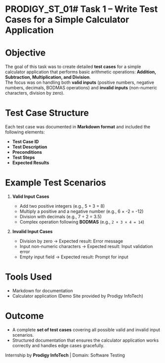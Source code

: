 # PRODIGY_ST_01# Task 1 – Write Test Cases for a Simple Calculator Application

# Objective
The goal of this task was to create detailed **test cases** for a simple calculator application that performs basic arithmetic operations: **Addition, Subtraction, Multiplication, and Division**.  
The focus was on handling both **valid inputs** (positive numbers, negative numbers, decimals, BODMAS operations) and **invalid inputs** (non-numeric characters, division by zero).

# Test Case Structure
Each test case was documented in **Markdown format** and included the following elements:
- **Test Case ID**  
- **Test Description**  
- **Preconditions**  
- **Test Steps**  
- **Expected Results**

# Example Test Scenarios
1. **Valid Input Cases**
   - Add two positive integers (e.g., 5 + 3 = 8)  
   - Multiply a positive and a negative number (e.g., 6 × -2 = -12)  
   - Division with decimals (e.g., 7 ÷ 2 = 3.5)  
   - Complex operation following **BODMAS** (e.g., `2 + 3 × 4 = 14`)  

2. **Invalid Input Cases**
   - Division by zero → Expected result: Error message  
   - Input non-numeric characters → Expected result: Input validation error  
   - Empty input field → Expected result: Prompt for input  

# Tools Used
- Markdown for documentation  
- Calculator application (Demo Site provided by Prodigy InfoTech)  

# Outcome
- A complete **set of test cases** covering all possible valid and invalid input scenarios.  
- Structured documentation that ensures the calculator application works correctly and handles edge cases gracefully.  

Internship by **Prodigy InfoTech** | Domain: Software Testing 
